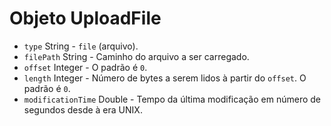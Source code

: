 # Objeto UploadFile

* `type` String - `file` (arquivo).
* `filePath` String - Caminho do arquivo a ser carregado.
* `offset` Integer - O padrão é `0`.
* `length` Integer - Número de bytes a serem lidos à partir do `offset`. O padrão é `0`.
* `modificationTime` Double - Tempo da última modificação em número de segundos desde à era UNIX.